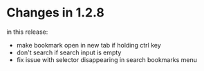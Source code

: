 # Changes in 1.2.8

in this release:

- make bookmark open in new tab if holding ctrl key
- don't search if search input is empty
- fix issue with selector disappearing in search bookmarks menu
